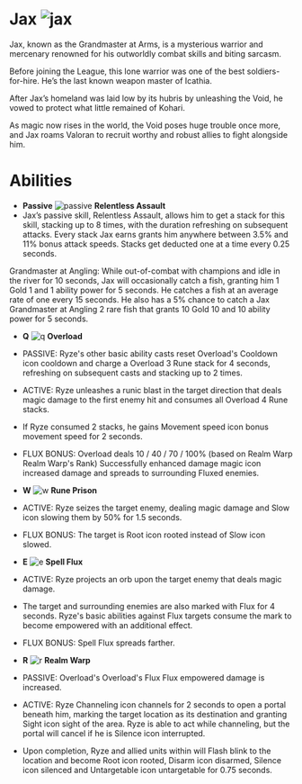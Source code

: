 # Jax ![jax](https://static.wikia.nocookie.net/leagueoflegends/images/f/f5/Jax_OriginalSquare.png/revision/latest/scale-to-width-down/42?cb=20230926225838)

Jax, known as the Grandmaster at Arms, is a mysterious warrior and mercenary renowned for his outworldly combat skills and biting sarcasm.

Before joining the League, this lone warrior was one of the best soldiers-for-hire. He’s the last known weapon master of Icathia.

After Jax’s homeland was laid low by its hubris by unleashing the Void, he vowed to protect what little remained of Kohari.

As magic now rises in the world, the Void poses huge trouble once more, and Jax roams Valoran to recruit worthy and robust allies to fight alongside him.


# Abilities
- **Passive** ![passive](https://static.wikia.nocookie.net/leagueoflegends/images/2/2d/Jax_Relentless_Assault.png/revision/latest?cb=20230929221538) **Relentless Assault** 
- Jax’s passive skill, Relentless Assault, allows him to get a stack for this skill, stacking up to 8 times, with the duration refreshing on subsequent attacks.
Every stack Jax earns grants him anywhere between 3.5% and 11% bonus attack speeds. Stacks get deducted one at a time every 0.25 seconds.

Grandmaster at Angling: While out-of-combat with champions and idle in the river for 10 seconds, Jax will occasionally catch a fish, granting him 1 Gold 1 and 1 ability power for 5 seconds. He catches a fish at an average rate of one every 15 seconds. He also has a 5% chance to catch a Jax Grandmaster at Angling 2 rare fish that grants 10 Gold 10 and 10 ability power for 5 seconds.
  
- **Q** ![q](https://static.wikia.nocookie.net/leagueoflegends/images/8/89/Ryze_Overload.png/revision/latest?cb=20240813155121) **Overload**
- PASSIVE: Ryze's other basic ability casts reset Overload's Cooldown icon cooldown and charge a Overload 3 Rune stack for 4 seconds, refreshing on subsequent casts and stacking up to 2 times.
- ACTIVE: Ryze unleashes a runic blast in the target direction that deals magic damage to the first enemy hit and consumes all Overload 4 Rune stacks.
- If Ryze consumed 2 stacks, he gains Movement speed icon bonus movement speed for 2 seconds.
- FLUX BONUS: Overload deals 10 / 40 / 70 / 100% (based on Realm Warp Realm Warp's Rank) Successfully enhanced damage magic icon increased damage and spreads to surrounding Fluxed enemies.
  
- **W** ![w](https://static.wikia.nocookie.net/leagueoflegends/images/0/07/Ryze_Rune_Prison.png/revision/latest?cb=20240813155215) **Rune Prison**
- ACTIVE: Ryze seizes the target enemy, dealing magic damage and Slow icon slowing them by 50% for 1.5 seconds.
- FLUX BONUS: The target is Root icon rooted instead of Slow icon slowed.
  
- **E** ![e](https://static.wikia.nocookie.net/leagueoflegends/images/c/ce/Ryze_Spell_Flux.png/revision/latest?cb=20240813155231) **Spell Flux**
- ACTIVE: Ryze projects an orb upon the target enemy that deals magic damage.
- The target and surrounding enemies are also marked with Flux for 4 seconds. Ryze's basic abilities against Flux targets consume the mark to become empowered with an additional effect.
- FLUX BONUS: Spell Flux spreads farther.
  
- **R** ![r](https://static.wikia.nocookie.net/leagueoflegends/images/c/cb/Ryze_Realm_Warp.png/revision/latest?cb=20240813155205) **Realm Warp**
- PASSIVE: Overload's Overload's Flux Flux empowered damage is increased.
- ACTIVE: Ryze Channeling icon channels for 2 seconds to open a portal beneath him, marking the target location as its destination and granting Sight icon sight of the area. Ryze is able to act while channeling, but the portal will cancel if he is Silence icon interrupted.
- Upon completion, Ryze and allied units within will Flash blink to the location and become Root icon rooted, Disarm icon disarmed, Silence icon silenced and Untargetable icon untargetable for 0.75 seconds.


